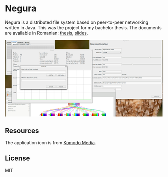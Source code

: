 # Negura

Negura is a distributed file system based on peer-to-peer networking written in
Java. This was the project for my bachelor thesis. The documents are available
in Romanian: [thesis][thesis], [slides][slides].

![Negura screenshot.](screenshot.png)

## Resources

The application icon is from [Komodo Media][km].

## License

MIT

[thesis]: doc/licen%C8%9B%C4%83/licen%C8%9B%C4%83.pdf
[slides]: doc/prezentare/prezentare.pdf
[km]: http://www.komodomedia.com

